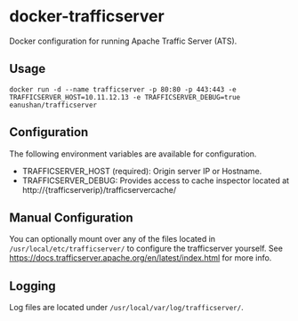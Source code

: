 # docker-trafficserver
Docker configuration for running Apache Traffic Server (ATS).

## Usage
`docker run -d --name trafficserver -p 80:80 -p 443:443 -e TRAFFICSERVER_HOST=10.11.12.13 -e TRAFFICSERVER_DEBUG=true eanushan/trafficserver`

## Configuration
The following environment variables are available for configuration.

- TRAFFICSERVER_HOST (required): Origin server IP or Hostname.
- TRAFFICSERVER_DEBUG: Provides access to cache inspector located at http://{trafficserverip}/trafficservercache/

## Manual Configuration
You can optionally mount over any of the files located in `/usr/local/etc/trafficserver/` to configure the trafficserver yourself. See https://docs.trafficserver.apache.org/en/latest/index.html for more info.

## Logging
Log files are located under `/usr/local/var/log/trafficserver/`.
